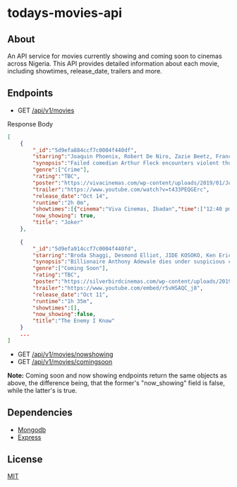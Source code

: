 # todays-movies-api

## About
An API service for movies currently showing and coming soon to cinemas across Nigeria. This API provides detailed information about each movie, including showtimes, release_date, trailers and more.

## Endpoints
- GET [/api/v1/movies](https://todays-movies.herokuapp.com/api/v1/movies)

Response Body
```json
[
    {
        "_id":"5d9efa884ccf7c0004f440df",
        "starring":"Joaquin Phoenix, Robert De Niro, Zazie Beetz, Frances Conroy, Marc Maron, Bill Camp, Glenn Fleshler, Shea Whigham, Brett Cullen, Douglas Hodge, Josh Pais",
        "synopsis":"Failed comedian Arthur Fleck encounters violent thugs while wandering the streets of Gotham City dressed as a clown. Disregarded by society, Fleck begins a slow dissent into madness as he transforms into the criminal mastermind known as the Joker.",
        "genre":["Crime"],
        "rating":"TBC",
        "poster":"https://vivacinemas.com/wp-content/uploads/2019/01/Joker-movie-poster-2019.jpg",
        "trailer":"https://www.youtube.com/watch?v=t433PEQGErc",
        "release_date":"Oct 14",
        "runtime":"2h 0m",
        "showtimes":[{"cinema":"Viva Cinemas, Ibadan","time":["12:40 pm","5:35 pm"]},{"cinema":"Viva Cinemas, Ilorin","time":["1:40 pm"," 4:00 pm"," 8:30 pm"]}],
        "now_showing": true,
        "title": "Joker"
    },
    
    {
        "_id":"5d9efa914ccf7c0004f440fd",
        "starring":"Broda Shaggi, Desmond Elliot, JIDE KOSOKO, Ken Erics, Nairamarley, Regina Daniels, Rita Daniels, Sola Sobowale., Tana Adelana, Wolu Arole",
        "synopsis":"Billionaire Anthony Adewale dies under suspicious circumstance, every member of his family scramble for his wealth! Who is the enemy within? Let’s find out at the cinemas!.",
        "genre":["Coming Soon"],
        "rating":"TBC",
        "poster":"https://silverbirdcinemas.com/wp-content/uploads/2019/09/eneposter.jpg",
        "trailer":"https://www.youtube.com/embed/r5vHSAQC_j8",
        "release_date":"Oct 11",
        "runtime":"1h 35m",
        "showtimes":[],
        "now_showing":false,
        "title":"The Enemy I Know"
    }
    ...
]
```
 - GET [/api/v1/movies/nowshowing](https://todays-movies.herokuapp.com/api/v1/movies/nowshowing) 
 - GET [/api/v1/movies/comingsoon](https://todays-movies.herokuapp.com/api/v1/movies/comingsoon)
 
**Note:** Coming soon and now showing endpoints return the same objects as above, the difference being, that the former's "now_showing" field is false, while the latter's is true. 

## Dependencies
 - [Mongodb](http://mongodb.github.io/node-mongodb-native)
 - [Express](https://expressjs.com)
 
## License
[MIT](./LICENSE)
